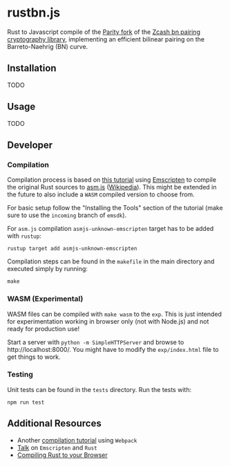 # rustbn.js

Rust to Javascript compile of the [Parity fork](https://github.com/paritytech/bn) of the [Zcash bn
pairing cryptography library](https://github.com/zcash/bn), implementing an efficient bilinear pairing on the Barreto-Naehrig (BN) curve. 

## Installation

TODO

## Usage

TODO

## Developer

### Compilation

Compilation process is based on [this tutorial](http://asquera.de/blog/2017-04-10/the-path-to-rust-on-the-web/) using [Emscripten](http://kripken.github.io/emscripten-site/) to compile the original Rust sources to [asm.js](http://asmjs.org/) ([Wikipedia](https://en.wikipedia.org/wiki/Asm.js)). This might be extended in the future to also include a ``WASM`` compiled version to choose from.

For basic setup follow the "Installing the Tools" section of the tutorial (make sure to use the ``incoming`` branch of ``emsdk``).

For ``asm.js`` compilation ``asmjs-unknown-emscripten`` target has to be added with ``rustup``:

```
rustup target add asmjs-unknown-emscripten
```

Compilation steps can be found in the ``makefile`` in the main directory and executed simply by
running:

```
make
```


### WASM (Experimental)

WASM files can be compiled with ``make wasm`` to the ``exp``. This is just intended for experimentation
working in browser only (not with Node.js) and not ready for production use!

Start a server with ``python -m SimpleHTTPServer`` and browse to http://localhost:8000/. You might have
to modify the ``exp/index.html`` file to get things to work.

### Testing

Unit tests can be found in the ``tests`` directory. Run the tests with:

```
npm run test
```


## Additional Resources

- Another [compilation tutorial](https://medium.com/@ianjsikes/get-started-with-rust-webassembly-and-webpack-58d28e219635) using ``Webpack``
- [Talk](https://rreverser.com/rust-javascript-interop/) on ``Emscripten`` and ``Rust``
- [Compiling Rust to your Browser](https://www.hellorust.com/emscripten/)



 